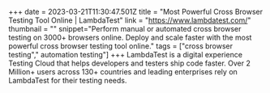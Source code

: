 +++
date = 2023-03-21T11:30:47.501Z
title = "Most Powerful Cross Browser Testing Tool Online | LambdaTest"
link = "https://www.lambdatest.com/"
thumbnail = ""
snippet="Perform manual or automated cross browser testing on 3000+ browsers online. Deploy and scale faster with the most powerful cross browser testing tool online."
tags = ["cross browser testing"," automation testing"]
+++
LambdaTest is a digital experience Testing Cloud that helps developers and testers ship code faster. Over 2 Million+ users across 130+ countries and leading enterprises rely on LambdaTest for their testing needs.

